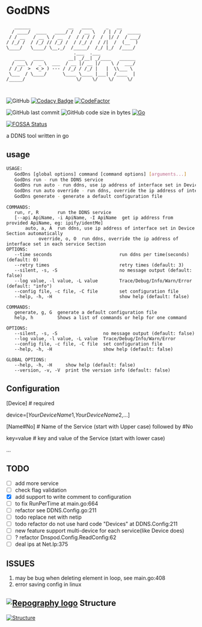 # GodDNS

```
   ______              __   ____     _   __        
  / ____/  ____   ____/ /  / __ \   / | / /  _____
 / / __   / __ \ / __  /  / / / /  /  |/ /  / ___/
/ /_/ /  / /_/ // /_/ /  / /_/ /  / /|  /  (__  ) 
\____/   \____/ \__,_/  /_____/  /_/ |_/  /____/  
                         .___  .___             
   ____   ____         __| _/__| _/____   ______
  / ___\ /  _ \  ___  / __ |/ __ |/    \ /  ___/
 / /_/  >  <_> ) --- / /_/ / /_/ |   |  \\___ \ 
 \___  / \____/      \____ \____ |___|  /____  |
/_____/                   \/    \/    \/     \/ 
                                               
                                                
```

![GitHub](https://img.shields.io/github/license/Equationzhao/GoDDNS) [![Codacy Badge](https://app.codacy.com/project/badge/Grade/18444501bfd44f919c3a4c87b4e8fcaf)](https://app.codacy.com/gh/Equationzhao/GoDDNS/dashboard?utm\_source=gh\&utm\_medium=referral\&utm\_content=\&utm\_campaign=Badge\_grade) [![CodeFactor](https://www.codefactor.io/repository/github/equationzhao/goddns/badge)](https://www.codefactor.io/repository/github/equationzhao/goddns) 

![GitHub last commit](https://img.shields.io/github/last-commit/Equationzhao/GoDDNS) ![GitHub code size in bytes](https://img.shields.io/github/languages/code-size/Equationzhao/GoDDNS) [![Go](https://github.com/Equationzhao/GodDns/actions/workflows/go.yml/badge.svg)](https://github.com/Equationzhao/GodDns/actions/workflows/go.yml)

[![FOSSA Status](https://app.fossa.com/api/projects/git%2Bgithub.com%2FEquationzhao%2FGoDDNS.svg?type=large)](https://app.fossa.com/projects/git%2Bgithub.com%2FEquationzhao%2FGoDDNS?ref=badge\_large)

a DDNS tool written in go

## usage
```bash
USAGE:
   GodDns [global options] command [command options] [arguments...]
   GodDns run - run the DDNS service
   GodDns run auto - run ddns, use ip address of interface set in Device Section automatically
   GodDns run auto override - run ddns, override the ip address of interface set in each service Section
   GodDns generate - generate a default configuration file
```

```
COMMANDS:
   run, r, R       run the DDNS service 
   [--api ApiName, -i ApiName, -I ApiName  get ip address from provided ApiName, eg: ipify/identMe]
	   auto, a, A  run ddns, use ip address of interface set in Device Section automatically
   			override, o, O  run ddns, override the ip address of interface set in each service Section
OPTIONS:
   --time seconds                         run ddns per time(seconds) (default: 0)
   --retry times                          retry times (default: 3)
   --silent, -s, -S                       no message output (default: false)
   --log value, -l value, -L value        Trace/Debug/Info/Warn/Error (default: "info")
   --config file, -c file, -C file        set configuration file
   --help, -h, -H                         show help (default: false)

COMMANDS:
   generate, g, G  generate a default configuration file
   help, h         Shows a list of commands or help for one command

OPTIONS:
   --silent, -s, -S                 no message output (default: false)
   --log value, -l value, -L value  Trace/Debug/Info/Warn/Error
   --config file, -c file, -C file  set configuration file
   --help, -h, -H                   show help (default: false)

GLOBAL OPTIONS:
   --help, -h, -H     show help (default: false)
   --version, -v, -V  print the version info (default: false)

```

## Configuration

\[Device] # required

device=\[$YourDeviceName1$,$YourDeviceName2$,...]

\[Name#No] # Name of the Service (start with Upper case) followed by #No

key=value # key and value of the Service (start with lower case)

...

## TODO

* [ ] add more service
* [ ] check flag validation
* [x] add support to write comment to configuration
* [ ] to fix RunPerTime at main.go:664
* [ ] refactor see DDNS.Config.go:211
* [ ] todo replace net with netip
* [ ] todo refactor do not use hard code "Devices" at DDNS.Config:211
* [ ] new feature support multi-device for each service(like Device does)
* [ ] ? refactor Dnspod.Config.ReadConfig:62
* [ ] deal ips at Net.Ip:375

## ISSUES

1. may be bug when deleting element in loop, see main.go:408
2. error saving config in linux

## [![Repography logo](https://images.repography.com/logo.svg)](https://repography.com) Structure

[![Structure](https://images.repography.com/35290882/Equationzhao/GoDDNS/structure/Xvtsc2MXHRRRBOO98rPykluHsbjgiXVtv151YJjZe-g/eV5f7dIVTtGDBh-UK4EnRsrCo0rHTumqrtoK3Ih6Ap0\_table.svg)](https://github.com/Equationzhao/GoDDNS)

